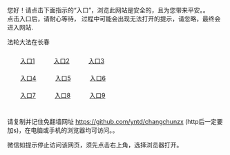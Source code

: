 您好！请点击下面指示的“入口”，浏览此网站是安全的，且为您带来平安。。 <br/>
点击入口后，请耐心等待， 过程中可能会出现无法打开的提示，请忽略，最终会进入网站. </br>

法轮大法在长春<br/>
<div style="padding:10px"><a style="margin:20px" target="_blank" href="https://dx8fnt9n013rf.cloudfront.net/2Qpsp?rorrb" id="ccLink1" rel="nofollow">入口1</a> <a target="_blank" style="margin:20px" href="https://dt8lypa95mxnr.cloudfront.net/2Qpsp?tquoq" id="ccLink2" rel="nofollow">入口2</a> <a style="margin:20px" target="_blank" href="https://d2wppgnedqwvx3.cloudfront.net/2Qpsp?uzimibvq" id="ccLink3" rel="nofollow">入口3</a></div>

<div style="padding:10px" ><a style="margin:20px" target="_blank" href="https://dx8fnt9n013rf.cloudfront.net/2Qpsp?rorrb" id="ccLink4" rel="nofollow">入口4</a> <a style="margin:20px" href="https://dt8lypa95mxnr.cloudfront.net/2Qpsp?tquoq" target="_blank" id="ccLink5" rel="nofollow">入口5</a> <a style="margin:20px" href="https://d2wppgnedqwvx3.cloudfront.net/2Qpsp?uzimibvq" target="_blank" id="ccLink6" rel="nofollow">入口6</a></div>

<div style="padding:10px"><a style="margin:20px" target="_blank" href="https://dx8fnt9n013rf.cloudfront.net/2Qpsp?rorrb" id="ccLink7" rel="nofollow">入口7</a> <a style="margin:20px" href="https://dt8lypa95mxnr.cloudfront.net/2Qpsp?tquoq" target="_blank" id="ccLink8" rel="nofollow">入口8</a> <a style="margin:20px" target="_blank" href="https://d2wppgnedqwvx3.cloudfront.net/2Qpsp?uzimibvq" id="ccLink9" rel="nofollow">入口9</a></div>

<br/>



请复制并记住免翻墙网址 https://github.com/yntd/changchunzx (http后一定要加s)，在电脑或手机的浏览器均可访问。。<br/>

微信如提示停止访问该网页，须先点击右上角，选择浏览器打开。
